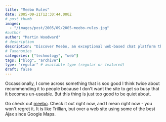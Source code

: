 ```yaml
---
title: "Meebo Rules"
date: 2005-09-21T12:30:44.000Z
# post thumb
images:
  - "/images/post/2005/09/2005-meebo-rules.jpg"
#author
author: "Martin Woodward"
# description
description: "Discover Meebo, an exceptional web-based chat platform that rivals Trillian with its outstanding Ajax features—check it out now!"
# Taxonomies
categories: ["technology", "web"]
tags: ["blog", "archive"]
type: "regular" # available type (regular or featured)
draft: false
---
```


Occassionally, I come across something that is soo good I think twice about recommending it to people because I don't want the site to get so busy that it becomes un-useable. But this thing is just too good to be quiet about.

Go check out [meebo](http://www.meebo.com). Check it out right now, and I mean right now - you won't regret it. It is like Trillian, but over a web site using some of the best Ajax since Google Maps.
